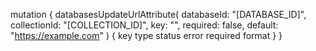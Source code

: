 mutation {
    databasesUpdateUrlAttribute(
        databaseId: "[DATABASE_ID]",
        collectionId: "[COLLECTION_ID]",
        key: "",
        required: false,
        default: "https://example.com"
    ) {
        key
        type
        status
        error
        required
        format
    }
}
